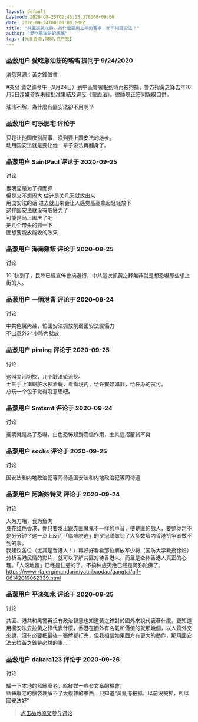 ```yaml
---
layout: default
Lastmod: 2020-09-25T02:45:25.378360+00:00
date: 2020-09-24T00:00:00.000Z
title: "共匪抓黃之鋒，為什麼要用去年的舊事，而不用匪安法？"
author: "愛吃蔥油餅的瑤瑤"
tags: [光复香港,閑聊,共产党]
---
```



### 品葱用户 **愛吃蔥油餅的瑤瑤** 提问于 9/24/2020
    
消息來源：黃之鋒臉書  
  
  
#突發 黃之鋒今午（9月24日）到中區警署報到時再被拘捕，警方指黃之鋒去年10月5日涉嫌參與未經批准集結及違反《蒙面法》。律師現正陪同錄取口供。  
  
瑤瑤不解，為什麼有匪安法卻不用呢？
    
                

### 品葱用户 **可乐肥宅** 评论于 
        
只是让他国庆别闹事，没到要上国安法的地步。  
动用国安法就是要让他一辈子没法再翻身了。
        
                

### 品葱用户 **SaintPaul** 评论于 2020-09-25
讨论

        
很明显是为了抓而抓  
但是又不想闹大 估计是关几天就放出来  
用国安法的话 进去就出来会让人感觉高高拿起轻轻放下  
这样国安法就没有威慑力了  
可能是马上国庆了吧  
把几个带头的抓一下  
匪想要能放能收的效果
        
                

### 品葱用户 **海南雞飯** 评论于 2020-09-25
讨论

        
10.1快到了，民陣已經宣佈會搞遊行，中共這次抓黃之鋒無非就是想恐嚇那些想上街的人。
        
                

### 品葱用户 **一個港青** 评论于 2020-09-24
讨论

        
中共色厲內荏，怕國安法抓放削弱國安法震懾力  
不出意外24小時內就放
        
                

### 品葱用户 **piming** 评论于 2020-09-25
讨论

        
这叫灵活切换，几个脏法轮流换。  
土共手上18班脏水换着玩，看看境内，给许安嫖娼罪，给任办的贪污。  
总玩一个包子觉得没意思吧。
        
                

### 品葱用户 **Smtsmt** 评论于 2020-09-24
讨论

        
擺明就是為了恐嚇，白色恐怖起到震懾作用，土共這招屢試不爽
        
                

### 品葱用户 **socks** 评论于 2020-09-25
讨论

        
国安法和内地政治犯等同待遇国安法和内地政治犯等同待遇
        
                

### 品葱用户 **阿斯妙特灵** 评论于 2020-09-24
讨论

        
人为刀俎，我为鱼肉  
身在红色香港，你只要发出跟赤匪魔鬼不一样的声音，便是匪的敌人，要整你岂不是分分钟？这一点上反而「临阵脱逃」的罗冠聪做到了大多数墙内香港抗争者做不到的事。  
我建议各位（尤其是香港人！）再好好看看那位解放军少将（国防大学教授徐焰）分析香港民情的影片，就可以了解共匪对待香港人，而且是全体香港人真正的心理。「人滚地留」已经是仁慈的了。不搞种族灭绝已经是阿弥陀佛了。  
https://www.rfa.org/mandarin/yataibaodao/gangtai/ql1-06142019062339.html
        
                

### 品葱用户 **平淡如水** 评论于 2020-09-25
讨论

        
共匪、港共和黑警再沒有政治智慧也知道黃之鋒對於國外來說代表著什麼，更知道用國安法去拉黃之鋒代表什麼，香港在國外有名氣和價值的就那幾個，以人質外交來說，沒有必要把最後一張牌都打完，但我相信如果西方有更大的動作，那用國安法去拉黃之鋒是必然的事....
        
                

### 品葱用户 **dakara123** 评论于 2020-09-26
讨论

        
騙一下本地的藍絲廢老，給紅媒一些發文章的機會。  
藍絲廢老的腦袋理解不了太複雜的東西，只知道“黃亂港被抓，以前沒被抓，所以國安法好”
        
                





> [点击品葱原文参与讨论](https://pincong.rocks/question/31415)

